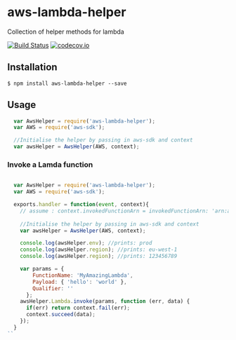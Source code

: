 # aws-lambda-helper
Collection of helper methods for lambda

[![Build Status](https://travis-ci.org/tcdl/aws-lambda-helper.svg?branch=master)](https://travis-ci.org/tcdl/aws-lambda-helper)
[![codecov.io](https://codecov.io/github/tcdl/aws-lambda-helper/coverage.svg?branch=master)](https://codecov.io/github/tcdl/aws-lambda-helper?branch=master)

## Installation
`$ npm install aws-lambda-helper --save`

## Usage

```javascript
  var AwsHelper = require('aws-lambda-helper');
  var AWS = require('aws-sdk');

  //Initialise the helper by passing in aws-sdk and context 
  var awsHelper = AwsHelper(AWS, context);
```

### Invoke a Lamda function 

```javascript

  var AwsHelper = require('aws-lambda-helper');
  var AWS = require('aws-sdk');

  exports.handler = function(event, context){
    // assume : context.invokedFunctionArn = invokedFunctionArn: 'arn:aws:lambda:eu-west-1:123456789:function:mylambda:prod'
    
    //Initialise the helper by passing in aws-sdk and context
    var awsHelper = AwsHelper(AWS, context);

    console.log(awsHelper.env); //prints: prod
    console.log(awsHelper.region); //prints: eu-west-1
    console.log(awsHelper.region); //prints: 123456789

    var params = {
        FunctionName: 'MyAmazingLambda',
        Payload: { 'hello': 'world' },
        Qualifier: ''
      };
    awsHelper.Lambda.invoke(params, function (err, data) {
      if(err) return context.fail(err);
      context.succeed(data);
    });
  }
``